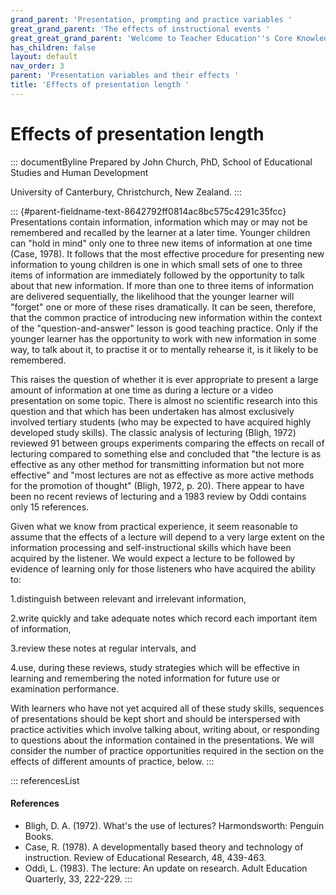 ```yaml
---
grand_parent: 'Presentation, prompting and practice variables '
great_grand_parent: 'The effects of instructional events '
great_great_grand_parent: 'Welcome to Teacher Education''s Core Knowledge and Skills.'
has_children: false
layout: default
nav_order: 3
parent: 'Presentation variables and their effects '
title: 'Effects of presentation length '
---
```

# Effects of presentation length 


::: documentByline
Prepared by John Church, PhD, School of Educational Studies and Human
Development

University of Canterbury, Christchurch, New Zealand.
:::

::: {#parent-fieldname-text-8642792ff0814ac8bc575c4291c35fcc}
Presentations contain information, information which may or may not be
remembered and recalled by the learner at a later time. Younger children
can \"hold in mind\" only one to three new items of information at one
time (Case, 1978). It follows that the most effective procedure for
presenting new information to young children is one in which small sets
of one to three items of information are immediately followed by the
opportunity to talk about that new information. If more than one to
three items of information are delivered sequentially, the likelihood
that the younger learner will \"forget\" one or more of these rises
dramatically. It can be seen, therefore, that the common practice of
introducing new information within the context of the
\"question-and-answer\" lesson is good teaching practice. Only if the
younger learner has the opportunity to work with new information in some
way, to talk about it, to practise it or to mentally rehearse it, is it
likely to be remembered.

This raises the question of whether it is ever appropriate to present a
large amount of information at one time as during a lecture or a video
presentation on some topic. There is almost no scientific research into
this question and that which has been undertaken has almost exclusively
involved tertiary students (who may be expected to have acquired highly
developed study skills). The classic analysis of lecturing (Bligh, 1972)
reviewed 91 between groups experiments comparing the effects on recall
of lecturing compared to something else and concluded that "the lecture
is as effective as any other method for transmitting information but not
more effective" and "most lectures are not as effective as more active
methods for the promotion of thought" (Bligh, 1972, p. 20). There appear
to have been no recent reviews of lecturing and a 1983 review by Oddi
contains only 15 references.

Given what we know from practical experience, it seem reasonable to
assume that the effects of a lecture will depend to a very large extent
on the information processing and self-instructional skills which have
been acquired by the listener. We would expect a lecture to be followed
by evidence of learning only for those listeners who have acquired the
ability to:

1.distinguish between relevant and irrelevant information,

2.write quickly and take adequate notes which record each important item
of information,

3.review these notes at regular intervals, and

4.use, during these reviews, study strategies which will be effective in
learning and remembering the noted information for future use or
examination performance.

With learners who have not yet acquired all of these study skills,
sequences of presentations should be kept short and should be
interspersed with practice activities which involve talking about,
writing about, or responding to questions about the information
contained in the presentations. We will consider the number of practice
opportunities required in the section on the effects of different
amounts of practice, below.
:::

::: referencesList
#### References

-   Bligh, D. A. (1972). What's the use of lectures? Harmondsworth:
    Penguin Books.
-   Case, R. (1978). A developmentally based theory and technology of
    instruction. Review of Educational Research, 48, 439-463.
-   Oddi, L. (1983). The lecture: An update on research. Adult Education
    Quarterly, 33, 222-229.
:::
